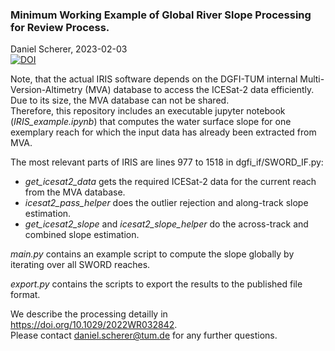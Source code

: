 ### Minimum Working Example of Global River Slope Processing for Review Process. ###
Daniel Scherer, 2023-02-03  
[![DOI](https://zenodo.org/badge/595097911.svg)](https://zenodo.org/badge/latestdoi/595097911)

Note, that the actual IRIS software depends on the DGFI-TUM internal Multi-Version-Altimetry (MVA) database to access the ICESat-2 data efficiently.
Due to its size, the MVA database can not be shared.  
Therefore, this repository includes an executable jupyter notebook (*IRIS_example.ipynb*) that computes the water surface slope for one exemplary reach for which the input data has already been extracted from MVA.

The most relevant parts of IRIS are lines 977 to 1518 in dgfi_if/SWORD_IF.py:
- *get_icesat2_data* gets the required ICESat-2 data for the current reach from the MVA database.
- *icesat2_pass_helper* does the outlier rejection and along-track slope estimation.
- *get_icesat2_slope* and *icesat2_slope_helper* do the across-track and combined slope estimation.

*main.py* contains an example script to compute the slope globally by iterating over all SWORD reaches.

*export.py* contains the scripts to export the results to the published file format.

We describe the processing detailly in https://doi.org/10.1029/2022WR032842.  
Please contact daniel.scherer@tum.de for any further questions.
